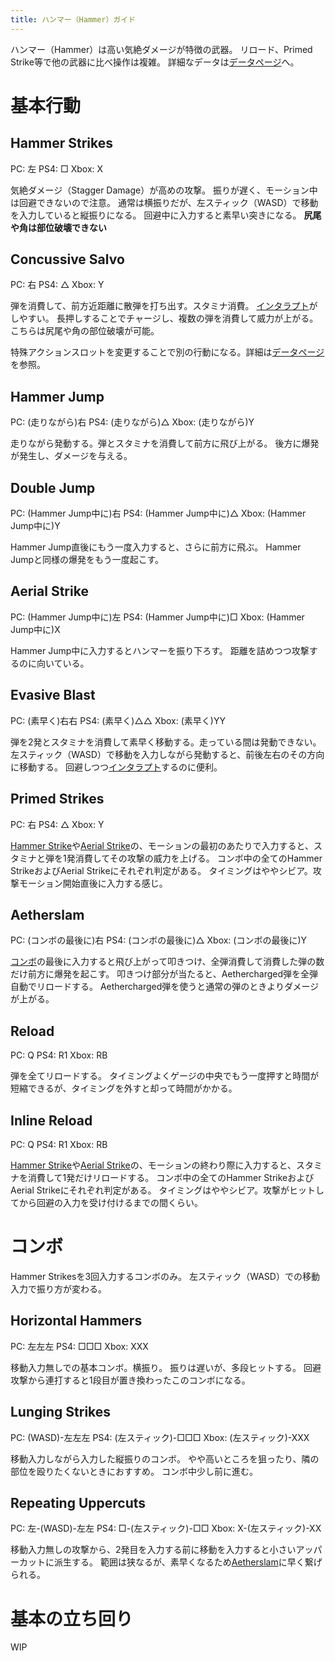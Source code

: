 ```yaml
---
title: ハンマー（Hammer）ガイド
---
```

ハンマー（Hammer）は高い気絶ダメージが特徴の武器。
リロード、Primed Strike等で他の武器に比べ操作は複雑。
詳細なデータは[データページ](/data/hammer)へ。

# 基本行動
## Hammer Strikes
PC: 左
PS4: □
Xbox: X

気絶ダメージ（Stagger Damage）が高めの攻撃。
振りが遅く、モーション中は回避できないので注意。
通常は横振りだが、左スティック（WASD）で移動を入力していると縦振りになる。
回避中に入力すると素早い突きになる。
**尻尾や角は部位破壊できない**

## Concussive Salvo
PC: 右
PS4: △
Xbox: Y

弾を消費して、前方近距離に散弾を打ち出す。スタミナ消費。
[インタラプト](/basic/インタラプト)がしやすい。
長押しすることでチャージし、複数の弾を消費して威力が上がる。
こちらは尻尾や角の部位破壊が可能。

特殊アクションスロットを変更することで別の行動になる。詳細は[データページ](/data/hammer)を参照。

## Hammer Jump
PC: (走りながら)右
PS4: (走りながら)△
Xbox: (走りながら)Y

走りながら発動する。弾とスタミナを消費して前方に飛び上がる。
後方に爆発が発生し、ダメージを与える。

## Double Jump
PC: (Hammer Jump中に)右
PS4: (Hammer Jump中に)△
Xbox: (Hammer Jump中に)Y

Hammer Jump直後にもう一度入力すると、さらに前方に飛ぶ。
Hammer Jumpと同様の爆発をもう一度起こす。

## Aerial Strike
PC: (Hammer Jump中に)左
PS4: (Hammer Jump中に)□
Xbox: (Hammer Jump中に)X

Hammer Jump中に入力するとハンマーを振り下ろす。
距離を詰めつつ攻撃するのに向いている。

## Evasive Blast
PC: (素早く)右右
PS4: (素早く)△△
Xbox: (素早く)YY

弾を2発とスタミナを消費して素早く移動する。走っている間は発動できない。
左スティック（WASD）で移動を入力しながら発動すると、前後左右のその方向に移動する。
回避しつつ[インタラプト](/basic/インタラプト)するのに便利。

## Primed Strikes
PC: 右
PS4: △
Xbox: Y

[Hammer Strike](#hammer-strikes)や[Aerial Strike](#aerial-strike)の、モーションの最初のあたりで入力すると、スタミナと弾を1発消費してその攻撃の威力を上げる。
コンボ中の全てのHammer StrikeおよびAerial Strikeにそれぞれ判定がある。
タイミングはややシビア。攻撃モーション開始直後に入力する感じ。

## Aetherslam
PC: (コンボの最後に)右
PS4: (コンボの最後に)△
Xbox: (コンボの最後に)Y

[コンボ](#コンボ)の最後に入力すると飛び上がって叩きつけ、全弾消費して消費した弾の数だけ前方に爆発を起こす。
叩きつけ部分が当たると、Aethercharged弾を全弾自動でリロードする。
Aethercharged弾を使うと通常の弾のときよりダメージが上がる。

## Reload
PC: Q
PS4: R1
Xbox: RB

弾を全てリロードする。
タイミングよくゲージの中央でもう一度押すと時間が短縮できるが、タイミングを外すと却って時間がかかる。

## Inline Reload
PC: Q
PS4: R1
Xbox: RB

[Hammer Strike](#hammer-strikes)や[Aerial Strike](#aerial-strike)の、モーションの終わり際に入力すると、スタミナを消費して1発だけリロードする。
コンボ中の全てのHammer StrikeおよびAerial Strikeにそれぞれ判定がある。
タイミングはややシビア。攻撃がヒットしてから回避の入力を受け付けるまでの間くらい。

# コンボ
Hammer Strikesを3回入力するコンボのみ。
左スティック（WASD）での移動入力で振り方が変わる。

## Horizontal Hammers
PC: 左左左
PS4: □□□
Xbox: XXX

移動入力無しでの基本コンボ。横振り。
振りは遅いが、多段ヒットする。
回避攻撃から連打すると1段目が置き換わったこのコンボになる。

## Lunging Strikes
PC: (WASD)-左左左
PS4: (左スティック)-□□□
Xbox: (左スティック)-XXX

移動入力しながら入力した縦振りのコンボ。
やや高いところを狙ったり、隣の部位を殴りたくないときにおすすめ。
コンボ中少し前に進む。

## Repeating Uppercuts
PC: 左-(WASD)-左左
PS4: □-(左スティック)-□□
Xbox: X-(左スティック)-XX

移動入力無しの攻撃から、2発目を入力する前に移動を入力すると小さいアッパーカットに派生する。
範囲は狭なるが、素早くなるため[Aetherslam](#aetherslam)に早く繋げられる。

# 基本の立ち回り
WIP
